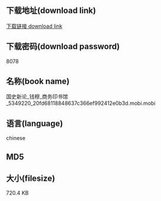 ## 下载地址(download link)
[下载链接 download link](https://tutu365.netlify.app/?s=%E5%9B%BD%E5%8F%B2%E6%96%B0%E8%AE%BA_%E9%92%B1%E7%A9%86_%E5%95%86%E5%8A%A1%E5%8D%B0%E4%B9%A6%E9%A6%86_5349220_20fd68118848637c366ef992412e0b3d.mobi)

## 下载密码(download password)
8078

## 名称(book name)
国史新论_钱穆_商务印书馆_5349220_20fd68118848637c366ef992412e0b3d.mobi.mobi

## 语言(language)
chinese

## MD5


## 大小(filesize)
720.4 KB
